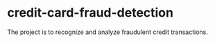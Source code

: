 # credit-card-fraud-detection
The project is to recognize and analyze fraudulent credit transactions.
